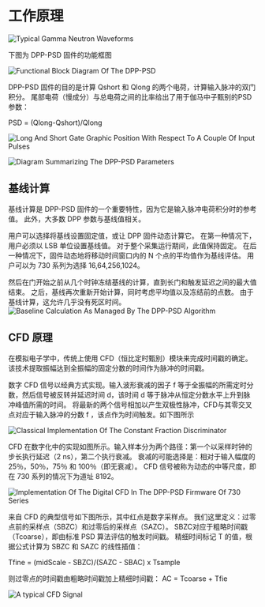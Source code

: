 <!-- PRINCIPLE.md --- 
;; 
;; Description: 
;; Author: Hongyi Wu(吴鸿毅)
;; Email: wuhongyi@qq.com 
;; Created: 二 1月 15 22:41:03 2019 (+0800)
;; Last-Updated: 三 1月 16 19:23:29 2019 (+0800)
;;           By: Hongyi Wu(吴鸿毅)
;;     Update #: 6
;; URL: http://wuhongyi.cn -->

# 工作原理


![Typical Gamma Neutron Waveforms](/img/TypicalGammaNeutronWaveforms.png)

下图为 DPP-PSD 固件的功能框图

![Functional Block Diagram Of The DPP-PSD](/img/FunctionalBlockDiagramOfTheDPPPSD.png)

DPP-PSD 固件的目的是计算 Qshort 和 Qlong 的两个电荷，计算输入脉冲的双门积分。 尾部电荷（慢成分）与总电荷之间的比率给出了用于伽马中子甄别的PSD参数：

PSD = (Qlong-Qshort)/Qlong


![Long And Short Gate Graphic Position With Respect To A Couple Of Input Pulses](/img/LongAndShortGateGraphicPositionWithRespectToACoupleOfInputPulses.png)



![Diagram Summarizing The DPP-PSD Parameters](/img/DiagramSummarizingTheDPPPSDParameters.png)

## 基线计算

基线计算是 DPP-PSD 固件的一个重要特性，因为它是输入脉冲电荷积分时的参考值。 此外，大多数 DPP 参数与基线值相关。 

用户可以选择将基线设置固定值，或让 DPP 固件动态计算它。 在第一种情况下，用户必须以 LSB 单位设置基线值。 对于整个采集运行期间，此值保持固定。 在后一种情况下，固件动态地将移动时间窗口内的 N 个点的平均值作为基线评估。 用户可以为 730 系列为选择 16,64,256,1024。

然后在门开始之前从几个时钟冻结基线的计算，直到长门和触发延迟之间的最大值结束。 之后，基线再次重新开始计算，同时考虑平均值以及冻结前的点数。 由于基线计算，这允许几乎没有死区时间。
![Baseline Calculation As Managed By The DPP-PSD Algorithm](/img/BaselineCalculationAsManagedByTheDPPPSDAlgorithm.png)




## CFD 原理

在模拟电子学中，传统上使用 CFD（恒比定时甄别）模块来完成时间戳的确定。该技术提取振幅达到全振幅的固定分数的时间作为脉冲的时间戳。

数字 CFD 信号以经典方式实现。输入波形衰减的因子 f 等于全振幅的所需定时分数，然后信号被反转并延迟时间 d，该时间 d 等于脉冲从恒定分数水平上升到脉冲峰值所需的时间。
将最新的两个信号相加以产生双极性脉冲，CFD与其零交叉点对应于输入脉冲的分数 f ，该点作为时间触发。如下图所示

![Classical Implementation Of The Constant Fraction Discriminator](/img/ClassicalImplementationOfTheConstantFractionDiscriminator.png)

CFD 在数字化中的实现如图所示。输入样本分为两个路径：第一个以采样时钟的步长执行延迟（2 ns），第二个执行衰减。 衰减的可能选择是：相对于输入幅度的 25％，50％，75％ 和 100％（即无衰减）。 CFD 信号被称为动态的中等尺度，即在 730 系列的情况下为道址 8192。

![Implementation Of The Digital CFD In The DPP-PSD Firmware Of 730 Series](/img/ImplementationOfTheDigitalCFDInTheDPPPSDFirmwareOf730Series.png)

来自 CFD 的典型信号如下图所示，其中红点是数字采样点。 我们这里定义：过零点前的采样点（SBZC）和过零后的采样点（SAZC）。 
SBZC对应于粗略时间戳（Tcoarse），即由标准 PSD 算法评估的触发时间戳。
精细时间标记 T 的值，根据公式计算为 SBZC 和 SAZC 的线性插值：

Tfine = (midScale - SBZC)/(SAZC - SBAC) x Tsample

则过零点的时间戳由粗略时间戳加上精细时间戳： AC = Tcoarse + Tfie

![A typical CFD Signal](/img/AtypicalCFDSignal.png)





<!-- PRINCIPLE.md ends here -->
